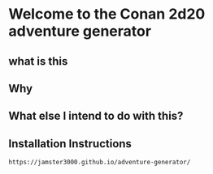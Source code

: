 # Welcome to the Conan 2d20 adventure generator
## what is this
## Why
## What else I intend to do with this?
## Installation Instructions 
`https://jamster3000.github.io/adventure-generator/`
